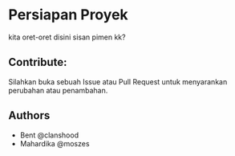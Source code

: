 # Persiapan Proyek

kita oret-oret disini sisan pimen kk?


## Contribute:

Silahkan buka sebuah Issue atau Pull Request untuk menyarankan perubahan atau penambahan.

## Authors

 - Bent @clanshood
 - Mahardika @moszes
